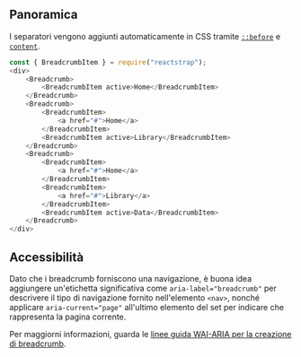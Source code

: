 ## Panoramica

I separatori vengono aggiunti automaticamente in CSS tramite [`::before`](https://developer.mozilla.org/en-US/docs/Web/CSS/::before) e [`content`](https://developer.mozilla.org/en-US/docs/Web/CSS/content).

```js
const { BreadcrumbItem } = require("reactstrap");
<div>
    <Breadcrumb>
        <BreadcrumbItem active>Home</BreadcrumbItem>
    </Breadcrumb>
    <Breadcrumb>
        <BreadcrumbItem>
            <a href="#">Home</a>
        </BreadcrumbItem>
        <BreadcrumbItem active>Library</BreadcrumbItem>
    </Breadcrumb>
    <Breadcrumb>
        <BreadcrumbItem>
            <a href="#">Home</a>
        </BreadcrumbItem>
        <BreadcrumbItem>
            <a href="#">Library</a>
        </BreadcrumbItem>
        <BreadcrumbItem active>Data</BreadcrumbItem>
    </Breadcrumb>
</div>
```

## Accessibilità

Dato che i breadcrumb forniscono una navigazione, è buona idea aggiungere un'etichetta significativa come `aria-label="breadcrumb"` per descrivere il tipo di navigazione fornito nell'elemento `<nav>`, nonché applicare `aria-current="page"` all'ultimo elemento del set per indicare che rappresenta la pagina corrente.

Per maggiorni informazioni, guarda le [linee guida WAI-ARIA per la creazione di breadcrumb](https://www.w3.org/TR/wai-aria-practices/#breadcrumb).